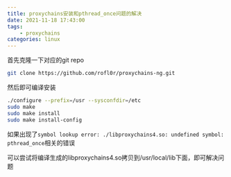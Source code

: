 ```yaml
---
title: proxychains安装和pthread_once问题的解决
date: 2021-11-18 17:43:00
tags:
    - proxychains
categories: linux
---
```

首先克隆一下对应的git repo
```bash
git clone https://github.com/rofl0r/proxychains-ng.git
```
然后即可编译安装
```bash
./configure --prefix=/usr --sysconfdir=/etc
sudo make
sudo make install
sudo make install-config
```

如果出现了`symbol lookup error: ./libproxychains4.so: undefined symbol: pthread_once`相关的错误


可以尝试将编译生成的libproxychains4.so拷贝到/usr/local/lib下面，即可解决问题